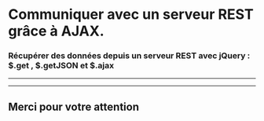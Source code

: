 <!-- footer: Copyright 2017 © Glenn ROLLAND – Reproduction interdite -->
<!-- page_number : true -->

<link rel="stylesheet" href="../../assets/style.css" />

# Communiquer avec un serveur REST grâce à AJAX.

### Récupérer des données depuis un serveur REST avec jQuery : $.get , $.getJSON et $.ajax

<!-- 08/03 Vidéo (screencast) -->

----

----

## Merci pour votre attention
